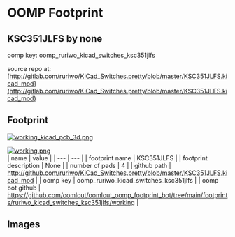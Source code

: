 # OOMP Footprint  
## KSC351JLFS  by none  
  
oomp key: oomp_ruriwo_kicad_switches_ksc351jlfs  
  
source repo at: [http://gitlab.com/ruriwo/KiCad_Switches.pretty/blob/master/KSC351JLFS.kicad_mod](http://gitlab.com/ruriwo/KiCad_Switches.pretty/blob/master/KSC351JLFS.kicad_mod)  
## Footprint  
  
[![working_kicad_pcb_3d.png](working_kicad_pcb_3d_600.png)](working_kicad_pcb_3d.png)  
  
[![working.png](working_600.png)](working.png)  
| name | value | 
| --- | --- | 
| footprint name | KSC351JLFS | 
| footprint description | None | 
| number of pads | 4 | 
| github path | http://github.com/ruriwo/KiCad_Switches.pretty/blob/master/KSC351JLFS.kicad_mod | 
| oomp key | oomp_ruriwo_kicad_switches_ksc351jlfs | 
| oomp bot github | https://github.com/oomlout/oomlout_oomp_footprint_bot/tree/main/footprints/ruriwo_kicad_switches_ksc351jlfs/working | 
## Images  
